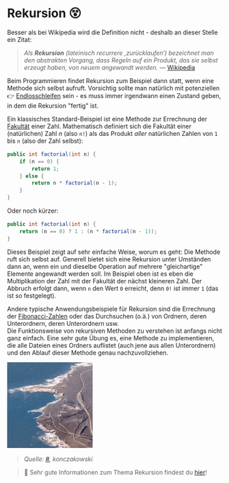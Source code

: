 # Rekursion :dizzy_face:<!-- omit in toc -->

Besser als bei Wikipedia wird die Definition nicht - deshalb an dieser Stelle ein Zitat:

> _Als **Rekursion** (lateinisch recurrere ‚zurücklaufen‘) bezeichnet man den abstrakten Vorgang, dass Regeln auf ein Produkt, das sie selbst erzeugt haben, von neuem angewandt werden._ &mdash; [Wikipedia](https://de.wikipedia.org/wiki/Rekursion)

Beim Programmieren findet Rekursion zum Beispiel dann statt, wenn eine Methode sich selbst aufruft. Vorsichtig sollte man natürlich mit potenziellen :point_right: [Endlosschleifen](../Glossar.md#endlosschleife) sein - es muss immer irgendwann einen Zustand geben, in dem die Rekursion "fertig" ist.

Ein klassisches Standard-Beispiel ist eine Methode zur Errechnung der [Fakultät](https://de.wikipedia.org/wiki/Fakult%C3%A4t_(Mathematik)) einer Zahl. Mathematisch definiert sich die Fakultät einer (natürlichen) Zahl _n_ (also `n!`) als das Produkt _aller_ natürlichen Zahlen von `1` bis `n` (also der Zahl selbst):

```java
public int factorial(int n) {
    if (n == 0) {
        return 1;
    } else {
        return n * factorial(n - 1);
    }
}
```

Oder noch kürzer:

```java
public int factorial(int n) {
    return (n == 0) ? 1 : (n * factorial(n - 1));
}
```

Dieses Beispiel zeigt auf sehr einfache Weise, worum es geht: Die Methode ruft sich selbst auf. Generell bietet sich eine Rekursion unter Umständen dann an, wenn ein und dieselbe Operation auf mehrere "gleichartige" Elemente angewandt werden soll. Im Beispiel oben ist es eben die Multiplikation der Zahl mit der Fakultät der nächst kleineren Zahl. Der Abbruch erfolgt dann, wenn `n` den Wert `0` erreicht, denn `0!` ist immer `1` (das ist so festgelegt).

Andere typische Anwendungsbeispiele für Rekursion sind die Errechnung der [Fibonacci-Zahlen](https://de.wikipedia.org/wiki/Fibonacci-Folge) oder das Durchsuchen (o.ä.) von Ordnern, deren Unterordnern, deren Unterordnern usw.  
Die Funktionsweise von rekursiven Methoden zu verstehen ist anfangs nicht ganz einfach. Eine sehr gute Übung es, eine Methode zu implementieren, die alle Dateien eines Ordners auflistet (auch jene aus allen Unterordnern) und den Ablauf dieser Methode genau nachzuvollziehen.

![Rekursion](../assets/images/recursion.webp)  
> _Quelle: [#](https://konczakowski.tumblr.com/post/170961987185), konczakowski_

> :link: Sehr gute Informationen zum Thema Rekursion findest du [hier](Rekursion.md)!





